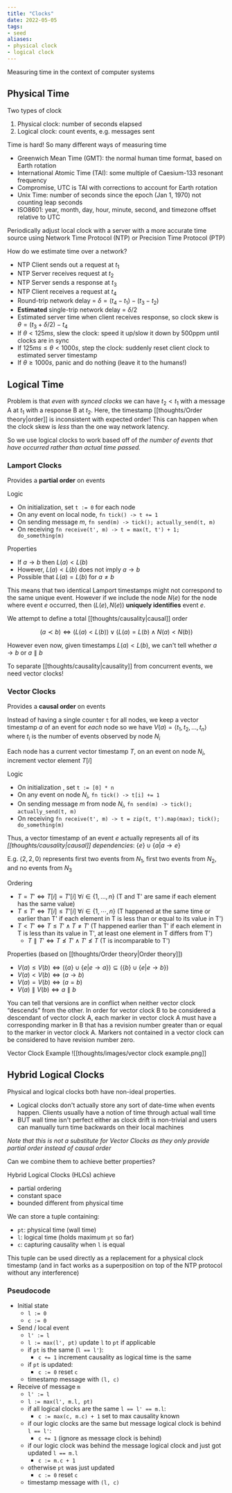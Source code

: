 ```yaml
---
title: "Clocks"
date: 2022-05-05
tags:
- seed
aliases:
- physical clock
- logical clock
---
```


Measuring time in the context of computer systems

## Physical Time
Two types of clock
1. Physical clock: number of seconds elapsed
2. Logical clock: count events, e.g. messages sent

Time is hard! So many different ways of measuring time
- Greenwich Mean Time (GMT): the normal human time format, based on Earth rotation
- International Atomic Time (TAI): some multiple of Caesium-133 resonant frequency
- Compromise, UTC is TAI with corrections to account for Earth rotation
- Unix Time: number of seconds since the epoch (Jan 1, 1970) not counting leap seconds
- ISO8601: year, month, day, hour, minute, second, and timezone offset relative to UTC

Periodically adjust local clock with a server with a more accurate time source using Network Time Protocol (NTP) or Precision Time Protocol (PTP)

How do we estimate time over a network?
- NTP Client sends out a request at $t_1$
- NTP Server receives request at $t_2$
- NTP Server sends a response at $t_3$
- NTP Client receives a request at $t_4$
- Round-trip network delay = $\delta = (t_4-t_1) - (t_3-t_2)$
- **Estimated** single-trip network delay = $\delta / 2$
- Estimated server time when client receives response, so clock skew is $\theta = (t_3 + \delta / 2) - t_4$
- If $\theta < 125ms$, slew the clock: speed it up/slow it down by 500ppm until clocks are in sync
- If $125ms \leq \theta < 1000s$, step the clock: suddenly reset client clock to estimated server timestamp
- If $\theta \geq 1000s$, panic and do nothing (leave it to the humans!)

## Logical Time
Problem is that *even with synced clocks* we can have $t_2 < t_1$ with a message A at $t_1$ with a response B at $t_2$. Here, the timestamp [[thoughts/Order theory|order]] is inconsistent with expected order! This can happen when the clock skew is *less* than the one way network latency.

So we use logical clocks to work based off of *the number of events that have occurred rather than actual time passed.*

### Lamport Clocks
Provides a **partial order** on events

Logic
- On initialization, set `t := 0` for each node
- On any event on local node, `fn tick() -> t += 1`
- On sending message $m$, `fn send(m) -> tick(); actually_send(t, m)`
- On receiving `fn receive(t', m) -> t = max(t, t') + 1; do_something(m)`

Properties
- If $a \rightarrow b$ then $L(a) < L(b)$
- However, $L(a) < L(b)$ does not imply $a \rightarrow b$
- Possible that $L(a) = L(b)$ for $a \neq b$

This means that two identical Lamport timestamps might not correspond to the same unique event. However if we include the node $N(e)$ for the node where event $e$ occurred, then $(L(e), N(e))$ **uniquely identifies** event $e$.

We attempt to define a total [[thoughts/causality|causal]] order

$$(a \prec b) \iff (L(a) < L(b)) \lor (L(a) = L(b) \land N(a) < N(b))$$

However even now, given timestamps $L(a) < L(b)$, we can't tell whether $a \rightarrow b$ or $a \parallel b$

To separate [[thoughts/causality|causality]] from concurrent events, we need vector clocks!

### Vector Clocks
Provides a **causal order** on events

Instead of having a single counter `t` for all nodes, we keep a vector timestamp $a$ of an event for *each* node so we have $V(a) = \langle t_1, t_2, \ldots, t_n \rangle$ where $t_i$ is the number of events observed by node $N_i$

Each node has a current vector timestamp $T$, on an event on node $N_i$, increment vector element $T[i]$

Logic
- On initialization , set `t := [0] * n`
- On any event on node $N_i$, `fn tick() -> t[i] += 1`
- On sending message $m$ from node $N_i$, `fn send(m) -> tick(); actually_send(t, m)`
- On receiving `fn receive(t', m) -> t = zip(t, t').map(max); tick(); do_something(m)`

Thus, a vector timestamp of an event $e$ actually represents all of its *[[thoughts/causality|causal]] dependencies*: $\{ e \} \cup \{a | a \rightarrow e \}$

E.g. $\langle 2, 2, 0 \rangle$ represents first two events from $N_1$, first two events from $N_2$, and no events from $N_3$

Ordering
- $T= T' \iff T[i] = T'[i] \ \forall i \in \{1, \ldots, n\}$ (T and T' are same if each element has the same value)
- $T \leq T' \iff T[i] \leq T'[i] \ \forall i \in \{1, \cdots, n\}$ (T happened at the same time or earlier than T' if each element in T is less than or equal to its value in T')
- $T < T' \iff T \leq T' \land T \neq T'$ (T happened earlier than T' if each element in T is less than its value in T', at least one element in T differs from T')
	- $T \parallel T' \iff T \nleq T' \land T' \nleq T$ (T is incomparable to T')

Properties (based on [[thoughts/Order theory|Order theory]])
- $V(a) \leq V(b) \iff (\{a\} \cup \{e | e \rightarrow a\}) \subseteq (\{b\} \cup \{e | e \rightarrow b\})$
- $V(a) < V(b) \iff (a \rightarrow b)$
- $V(a) = V(b) \iff (a = b)$
- $V(a) \parallel V(b) \iff a \parallel b$

You can tell that versions are in conflict when neither vector clock “descends” from the other. In order for vector clock B to be considered a descendant of vector clock A, each marker in vector clock A must have a corresponding marker in B that has a revision number greater than or equal to the marker in vector clock A. Markers not contained in a vector clock can be considered to have revision number zero.

Vector Clock Example
![[thoughts/images/vector clock example.png]]

## Hybrid Logical Clocks
Physical and logical clocks both have non-ideal properties.
- Logical clocks don't actually store any sort of date-time when events happen. Clients usually have a notion of time through actual wall time
- BUT wall time isn't perfect either as clock drift is non-trivial and users can manually turn time backwards on their local machines

*Note that this is not a substitute for Vector Clocks as they only provide partial order instead of causal order*

Can we combine them to achieve better properties? 

Hybrid Logical Clocks (HLCs) achieve
- partial ordering
- constant space
- bounded different from physical time

We can store a tuple containing:
- `pt`: physical time (wall time)
- `l`: logical time (holds maximum `pt` so far)
- `c`: capturing causality when `l` is equal

This tuple can be used directly as a replacement for a physical clock timestamp (and in fact works as a superposition on top of the NTP protocol without any interference)

### Pseudocode
- Initial state
	- `l := 0`
	- `c := 0`
- Send / local event
	- `l' := l`
	- `l := max(l', pt)` update `l` to `pt` if applicable
	- if `pt` is the same (`l == l'`):
		- `c += 1` increment causality as logical time is the same
	- if `pt` is updated:
		- `c := 0` reset `c`
	- timestamp message with `(l, c)`
- Receive of message `m`
	- `l' := l`
	- `l := max(l', m.l, pt)`
	- if all logical clocks are the same `l == l' == m.l`:
		- `c := max(c, m.c) + 1` set to max causality known
	- if our logic clocks are the same but message logical clock is behind `l == l'`:
		- `c += 1` (ignore as message clock is behind)
	- if our logic clock was behind the message logical clock and just got updated `l == m.l`
		- `c := m.c + 1`
	- otherwise `pt` was just updated
		- `c := 0` reset `c`
	- timestamp message with `(l, c)`